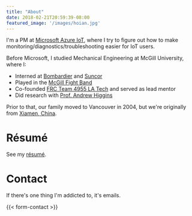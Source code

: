 ```yaml
---
title: "About"
date: 2018-02-21T20:59:39-08:00
featured_image: '/images/hoian.jpg'
---
```


I'm a PM at [Microsoft Azure IoT](https://azure.microsoft.com/overview/iot/), where I try to figure out how to make monitoring/diagnostics/troubleshooting easier for IoT users.

Before Microsoft, I studied Mechanical Engineering at McGill University, where I:

- Interned at [Bombardier](http://commercialaircraft.bombardier.com/en/cseries.html) and [Suncor](http://www.suncor.com)
- Played in the [McGill Fight Band](http://www.fightband.com)
- Co-founded [FRC Team 4955 LA Tech](http://www.frc4955.com) and served as lead mentor
- Did research with [Prof. Andrew Higgins](https://www.mcgill.ca/mecheng/facultystaff/staff/andrewhiggins)

Prior to that, our family moved to Vancouver in 2004, but we're originally from [Xiamen, China](http://en.wikipedia.org/wiki/Xiamen).

# Résumé

See my [résumé](/resume/JohnLianCV.pdf).

# Contact

If there's one thing I'm addicted to, it's emails.

{{< form-contact >}}
